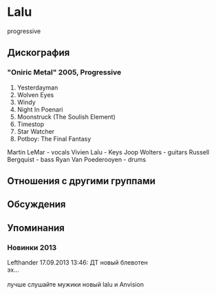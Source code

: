 # Lalu

progressive

## Дискография

### "Oniric Metal" 2005, Progressive

1. Yesterdayman 
2. Wolven Eyes 
3. Windy 
4. Night In Poenari 
5. Moonstruck (The Soulish Element) 
6. Timestop 
7. Star Watcher 
8. Potboy: The Final Fantasy

Martin LeMar - vocals 
Vivien Lalu - Keys 
Joop Wolters - guitars 
Russell Bergquist - bass 
Ryan Van Poederooyen - drums


## Отношения с другими группами


## Обсуждения


## Упоминания

### Новинки 2013

Lefthander 17.09.2013 13:46:
ДТ новый блевотен<BR>эх...<BR><BR>лучше слушайте мужики новый lalu и Anvision

